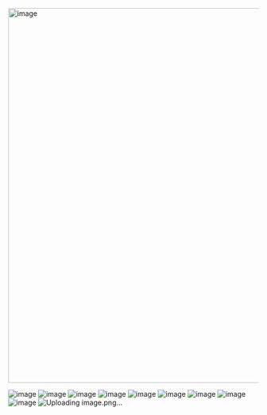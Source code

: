 <img width="754" alt="image" src="https://github.com/user-attachments/assets/21c524c1-64f0-4a79-8ed6-2858f8b3700a" />

![image](https://github.com/user-attachments/assets/31d31168-316d-439d-b104-68780e42d7ed)
![image](https://github.com/user-attachments/assets/4e4548bc-af37-43f8-8731-87f7e91dbfe9)
![image](https://github.com/user-attachments/assets/fb99a03a-c42b-44df-a9e5-e0364c46f626)
![image](https://github.com/user-attachments/assets/39ac2dd9-4728-49f2-9497-e769b64010d1)
![image](https://github.com/user-attachments/assets/63b863e0-c691-4e06-bb72-39786128cf0d)
![image](https://github.com/user-attachments/assets/a0173fd1-eed8-4f1b-aae6-538a307f1565)
![image](https://github.com/user-attachments/assets/921c4050-45f5-40d7-90c7-2e1774a80bff)
![image](https://github.com/user-attachments/assets/c7dff1d3-7722-4ab4-b65a-b69e88793f13)
![image](https://github.com/user-attachments/assets/a17a57f9-d27a-4e0f-bbe1-b33d9b67dd73)
![Uploading image.png…]()
